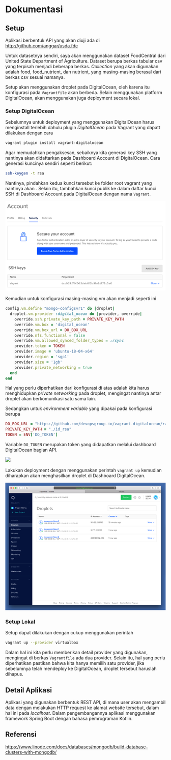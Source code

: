 # Dokumentasi

## Setup

Aplikasi berbentuk API yang akan diuji ada di http://github.com/anggar/usda.fdc 

Untuk datasetnya sendiri, saya akan menggunakan dataset FoodCentral dari United State Department of Agriculture. Dataset berupa berkas tabular csv yang terpisah menjadi beberapa berkas. *Collection* yang akan digunakan adalah food, food_nutrient, dan nutrient, yang masing-masing berasal dari berkas csv sesuai namanya.

Setup akan menggunakan droplet pada DigitalOcean, oleh karena itu konfigurasi pada `Vagrantfile` akan berbeda. Selain menggunakan platform DigitalOcean, akan menggunakan juga deployment secara lokal. 

### Setup DigitalOcean

Sebelumnya untuk deployment yang menggunakan DigitalOcean harus menginstall terlebih dahulu plugin *DigitalOcean* pada Vagrant yang dapatt dilakukan dengan cara

```bash
vagrant plugin install vagrant-digitalocean
```

Agar memudahkan pengaksesan, sebaiknya kita generasi key SSH yang nantinya akan didaftarkan pada Dashboard Account di DigitalOcean. Cara generasi kuncinya sendiri seperti berikut:

```bash
ssh-keygen -t rsa
```

Nantinya, pindahkan kedua kunci tersebut ke folder root vagrant yang nantinya akan . Selain itu, tambahkan kunci publik ke dalam daftar kunci SSH di Dashboard Account pada DigitalOcean dengan nama `Vagrant`.

![](img/002.png)

Kemudian untuk konfigurasi masing-masing vm akan menjadi seperti ini

```ruby
config.vm.define "mongo-configsvr1" do |droplet|
  droplet.vm.provider :digital_ocean do |provider, override|
    override.ssh.private_key_path = PRIVATE_KEY_PATH
    override.vm.box = 'digital_ocean'
    override.vm.box_url = DO_BOX_URL
    override.nfs.functional = false
    override.vm.allowed_synced_folder_types = :rsync
    provider.token = TOKEN
    provider.image = 'ubuntu-18-04-x64'
    provider.region = 'sgp1'
    provider.size = '1gb'
    provider.private_networking = true
  end
end
```

Hal yang perlu diperhatikan dari konfigurasi di atas adalah kita harus menghidupkan *private networking* pada droplet, mengingat nantinya antar droplet akan berkomunikasi satu sama lain.

Sedangkan untuk *environment variable* yang dipakai pada konfigurasi berupa

```ruby
DO_BOX_URL = "https://github.com/devopsgroup-io/vagrant-digitalocean/raw/master/box/digital_ocean.box"
PRIVATE_KEY_PATH = "./id_rsa"
TOKEN = ENV['DO_TOKEN']
```

Variable `DO_TOKEN` merupakan token yang didapatkan melalui dashboard DigitalOcean bagian API.

![](img/007.png) 

Lakukan deployment dengan menggunakan perintah `vagrant up` kemudian diharapkan akan menghasilkan droplet di Dashboard DigitalOcean.

![](img/001.png)

### Setup Lokal

Setup dapat dilakukan dengan cukup menggunakan perintah
```sh
vagrant up --provider virtualbox
```

Dalam hal ini kita perlu memberikan detail provider yang digunakan, mengingat di berkas `Vagrantfile` ada dua provider. Selain itu, hal yang perlu diperhatikan pastikan bahwa kita hanya memilih satu provider, jika sebelumnya telah mendeploy ke DigitalOcean, droplet tersebut haruslah dihapus.

## Detail Aplikasi

Aplikasi yang digunakan berbentuk REST API, di mana user akan mengambil data dengan melakukan HTTP request ke alamat website tersebut, dalam hal ini pada *localhost*. Dalam pengembangannya aplikasi menggunakan framework Spring Boot dengan bahasa pemrograman Kotlin.

## Referensi

https://www.linode.com/docs/databases/mongodb/build-database-clusters-with-mongodb/